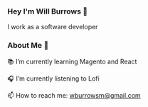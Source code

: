 ### Hey I'm Will Burrows 👋

I work as a software developer

### About Me 👾
📚 I’m currently learning Magento and React

🎧 I’m currently listening to Lofi

📫 How to reach me: wburrowsm@gmail.com

<!--
**Code-Lofi/Code-Lofi** is a ✨ _special_ ✨ repository because its `README.md` (this file) appears on your GitHub profile.

Here are some ideas to get you started:

- 🔭 I’m currently working on ...
- 🌱 I’m currently learning ...
- 👯 I’m looking to collaborate on ...
- 🤔 I’m looking for help with ...
- 💬 Ask me about ...
- 📫 How to reach me: ...
- 😄 Pronouns: ...
- ⚡ Fun fact: ...
-->
